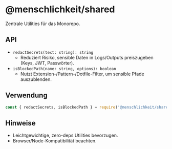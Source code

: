 # @menschlichkeit/shared

Zentrale Utilities für das Monorepo.

## API

- `redactSecrets(text: string): string`
  - Reduziert Risiko, sensible Daten in Logs/Outputs preiszugeben (Keys, JWT, Passwörter). 
- `isBlockedPath(name: string, options): boolean`
  - Nutzt Extension-/Pattern-/Dotfile-Filter, um sensible Pfade auszublenden.

## Verwendung

```js
const { redactSecrets, isBlockedPath } = require('@menschlichkeit/shared');
```

## Hinweise
- Leichtgewichtige, zero-deps Utilities bevorzugen.
- Browser/Node-Kompatibilität beachten.

